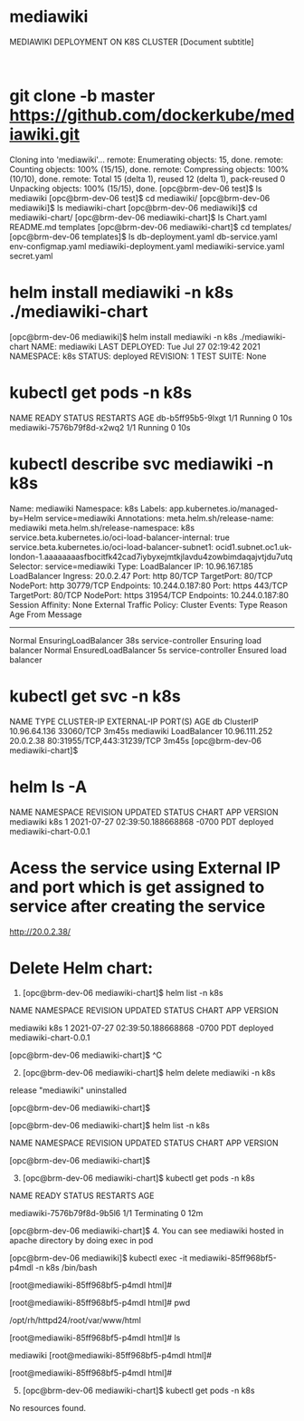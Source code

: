 # mediawiki
 
MEDIAWIKI DEPLOYMENT ON K8S CLUSTER
[Document subtitle]
 
 
# git clone -b master https://github.com/dockerkube/mediawiki.git
Cloning into 'mediawiki'...
remote: Enumerating objects: 15, done.
remote: Counting objects: 100% (15/15), done.
remote: Compressing objects: 100% (10/10), done.
remote: Total 15 (delta 1), reused 12 (delta 1), pack-reused 0
Unpacking objects: 100% (15/15), done.
[opc@brm-dev-06 test]$ ls
mediawiki
[opc@brm-dev-06 test]$ cd mediawiki/
[opc@brm-dev-06 mediawiki]$ ls
mediawiki-chart
[opc@brm-dev-06 mediawiki]$ cd mediawiki-chart/
[opc@brm-dev-06 mediawiki-chart]$ ls
Chart.yaml  README.md  templates
[opc@brm-dev-06 mediawiki-chart]$ cd templates/
[opc@brm-dev-06 templates]$ ls
db-deployment.yaml  db-service.yaml  env-configmap.yaml  mediawiki-deployment.yaml  mediawiki-service.yaml  secret.yaml

# helm install mediawiki -n k8s ./mediawiki-chart
[opc@brm-dev-06 mediawiki]$ helm install mediawiki -n k8s ./mediawiki-chart
NAME: mediawiki
LAST DEPLOYED: Tue Jul 27 02:19:42 2021
NAMESPACE: k8s
STATUS: deployed
REVISION: 1
TEST SUITE: None


# kubectl get pods -n k8s
NAME                         READY   STATUS    RESTARTS   AGE
db-b5ff95b5-9lxgt            1/1     Running   0          10s
mediawiki-7576b79f8d-x2wq2   1/1     Running   0          10s

# kubectl describe svc mediawiki -n k8s
Name:                     mediawiki
Namespace:                k8s
Labels:                   app.kubernetes.io/managed-by=Helm
                          service=mediawiki
Annotations:              meta.helm.sh/release-name: mediawiki
                          meta.helm.sh/release-namespace: k8s
                          service.beta.kubernetes.io/oci-load-balancer-internal: true
                          service.beta.kubernetes.io/oci-load-balancer-subnet1:
                            ocid1.subnet.oc1.uk-london-1.aaaaaaaasfbocitfk42cad7iybyxejmtkjlavdu4zowbimdaqajvtjdu7utq
Selector:                 service=mediawiki
Type:                     LoadBalancer
IP:                       10.96.167.185
LoadBalancer Ingress:     20.0.2.47
Port:                     http  80/TCP
TargetPort:               80/TCP
NodePort:                 http  30779/TCP
Endpoints:                10.244.0.187:80
Port:                     https  443/TCP
TargetPort:               80/TCP
NodePort:                 https  31954/TCP
Endpoints:                10.244.0.187:80
Session Affinity:         None
External Traffic Policy:  Cluster
Events:
  Type    Reason                Age   From                Message
  ----    ------                ----  ----                -------
  Normal  EnsuringLoadBalancer  38s   service-controller  Ensuring load balancer
  Normal  EnsuredLoadBalancer   5s    service-controller  Ensured load balancer


# kubectl get svc -n k8s
NAME        TYPE           CLUSTER-IP      EXTERNAL-IP   PORT(S)                      AGE
db          ClusterIP      10.96.64.136    <none>        33060/TCP                    3m45s
mediawiki   LoadBalancer   10.96.111.252   20.0.2.38     80:31955/TCP,443:31239/TCP   3m45s
[opc@brm-dev-06 mediawiki-chart]$

# helm ls -A
NAME                    NAMESPACE               REVISION        UPDATED                                 STATUS          CHART                           APP VERSION
mediawiki               k8s                     1               2021-07-27 02:39:50.188668868 -0700 PDT deployed        mediawiki-chart-0.0.1                


# Acess the service using External IP and port which is get assigned to service after creating the service 
http://20.0.2.38/
 

# Delete Helm chart:
1.	[opc@brm-dev-06 mediawiki-chart]$ helm list -n k8s
 
NAME            NAMESPACE       REVISION        UPDATED                                 STATUS          CHART                   APP VERSION
 
mediawiki       k8s             1               2021-07-27 02:39:50.188668868 -0700 PDT deployed        mediawiki-chart-0.0.1
 
[opc@brm-dev-06 mediawiki-chart]$ ^C
 
2.	[opc@brm-dev-06 mediawiki-chart]$ helm delete mediawiki -n k8s
 
release "mediawiki" uninstalled
 
[opc@brm-dev-06 mediawiki-chart]$
 
[opc@brm-dev-06 mediawiki-chart]$ helm list -n k8s
 
NAME    NAMESPACE       REVISION        UPDATED STATUS  CHART   APP VERSION
 
[opc@brm-dev-06 mediawiki-chart]$

3.	[opc@brm-dev-06 mediawiki-chart]$ kubectl get pods -n k8s
 
NAME                         READY   STATUS        RESTARTS   AGE
 
mediawiki-7576b79f8d-9b5l6   1/1     Terminating   0          12m
 
[opc@brm-dev-06 mediawiki-chart]$
4.	You can see mediawiki hosted in apache directory by doing exec in pod

[opc@brm-dev-06 mediawiki]$ kubectl exec -it mediawiki-85ff968bf5-p4mdl -n k8s /bin/bash
 
[root@mediawiki-85ff968bf5-p4mdl html]#
 
[root@mediawiki-85ff968bf5-p4mdl html]# pwd
 
/opt/rh/httpd24/root/var/www/html
 
[root@mediawiki-85ff968bf5-p4mdl html]# ls
 
mediawiki
[root@mediawiki-85ff968bf5-p4mdl html]#
 
[root@mediawiki-85ff968bf5-p4mdl html]#

5.	[opc@brm-dev-06 mediawiki-chart]$ kubectl get pods -n k8s
 
  No resources found.

 


